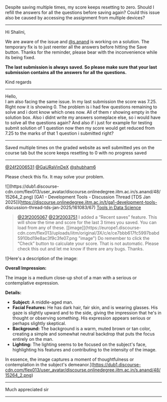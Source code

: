 Despite saving multiple times, my score keeps resetting to zero. Should I
refill the answers for all the questions before saving again? Could this issue
also be caused by accessing the assignment from multiple devices?



---

Hi Shalini,

We are aware of the issue and [@s.anand](/u/s.anand) is working on a solution.
The temporary fix is to just reenter all the answers before hitting the Save
button. Thanks for the reminder, please bear with the inconvenience while its
being fixed.

**The last submission is always saved. So please make sure that your last
submission contains all the answers for all the questions.**

Kind regards



---

Hello,  
I am also facing the same issue. In my last submission the score was 7.25.
Right now it is showing 0. The problem is i had few questions remaining to
solve and i dont know which ones now. All of them r showing empty in the
solution box. Also i didnt write my answers someplace else, so i would have to
solve all the questions again? And also if i just for example for testing
submit solution of 1 question now then my score would get reduced from 7.25 to
the marks of that 1 question i submitted right?



---

Saved multiple times on the graded website as well submitted yes on the course
tab but the score keeps resetting to 0 with no progress saved



---

[@24f2006531](/u/24f2006531) [@GaURaVinDeX](/u/gauravindex)
[@shubham6](/u/shubham6)

Please check this fix. It may solve your problem.

![](https://dub1.discourse-
cdn.com/flex013/user_avatar/discourse.onlinedegree.iitm.ac.in/s.anand/48/15264_2.png)
[GA1 - Development Tools - Discussion Thread [TDS Jan
2025]](https://discourse.onlinedegree.iitm.ac.in/t/ga1-development-tools-
discussion-thread-tds-jan-2025/161083/67) [Tools in Data
Science](/c/courses/tds-kb/34)

> [@23f2005067](/u/23f2005067) [@23f2003751](/u/23f2003751) I added a “Recent
> saves” feature. This will show the time and score for the last 3 times you
> saved. You can load from any of these. [[image]](https://europe1.discourse-
> cdn.com/flex013/uploads/iitm/original/3X/c/e/ce7bbb617fc5997babd5910bd19e8ac3f9c3fe07.png
> "image") Do remember to click the “Check” button to calculate your score.
> That is not automatic. Please check this out and let me know if there are
> any bugs. Thanks.



![Here's a description of the image:

**Overall Impression:**

The image is a medium close-up shot of a man with a serious or contemplative expression.

**Details:**

*   **Subject:** A middle-aged man.
*   **Facial Features:** He has dark hair, fair skin, and is wearing glasses. His gaze is slightly upward and to the side, giving the impression that he's in thought or observing something. His expression appears serious or perhaps slightly skeptical.
*   **Background:** The background is a warm, muted brown or tan color, creating a simple and somewhat neutral backdrop that puts the focus entirely on the man.
*   **Lighting:** The lighting seems to be focused on the subject's face, highlighting his features and contributing to the intensity of the image.

In essence, the image captures a moment of thoughtfulness or contemplation in the subject's demeanor.](https://dub1.discourse-cdn.com/flex013/user_avatar/discourse.onlinedegree.iitm.ac.in/s.anand/48/15264_2.png)


---

Much appreciated sir



---

